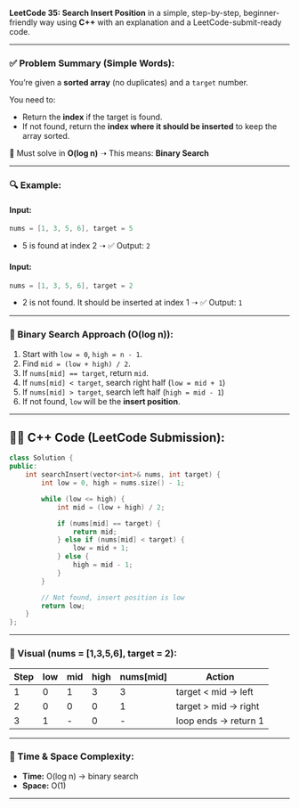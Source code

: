  **LeetCode 35: Search Insert Position** in a simple, step-by-step, beginner-friendly way using **C++** with an explanation and a LeetCode-submit-ready code.

---

### ✅ Problem Summary (Simple Words):

You’re given a **sorted array** (no duplicates) and a `target` number.

You need to:

* Return the **index** if the target is found.
* If not found, return the **index where it should be inserted** to keep the array sorted.

🧠 Must solve in **O(log n)** ➝ This means: **Binary Search**

---

### 🔍 Example:

#### Input:

```cpp
nums = [1, 3, 5, 6], target = 5
```

* 5 is found at index 2 ➝ ✅ Output: `2`

#### Input:

```cpp
nums = [1, 3, 5, 6], target = 2
```

* 2 is not found. It should be inserted at index 1 ➝ ✅ Output: `1`

---

### 🔧 Binary Search Approach (O(log n)):

1. Start with `low = 0`, `high = n - 1`.
2. Find `mid = (low + high) / 2`.
3. If `nums[mid] == target`, return `mid`.
4. If `nums[mid] < target`, search right half (`low = mid + 1`)
5. If `nums[mid] > target`, search left half (`high = mid - 1`)
6. If not found, `low` will be the **insert position**.

---

## 👨‍💻 C++ Code (LeetCode Submission):

```cpp
class Solution {
public:
    int searchInsert(vector<int>& nums, int target) {
        int low = 0, high = nums.size() - 1;

        while (low <= high) {
            int mid = (low + high) / 2;

            if (nums[mid] == target) {
                return mid;
            } else if (nums[mid] < target) {
                low = mid + 1;
            } else {
                high = mid - 1;
            }
        }

        // Not found, insert position is low
        return low;
    }
};
```

---

### 🔁 Visual (nums = \[1,3,5,6], target = 2):

| Step | low | mid | high | nums\[mid] | Action               |
| ---- | --- | --- | ---- | ---------- | -------------------- |
| 1    | 0   | 1   | 3    | 3          | target < mid → left  |
| 2    | 0   | 0   | 0    | 1          | target > mid → right |
| 3    | 1   | -   | 0    | -          | loop ends → return 1 |

---

### 🧠 Time & Space Complexity:

* **Time:** O(log n) → binary search
* **Space:** O(1)

---
